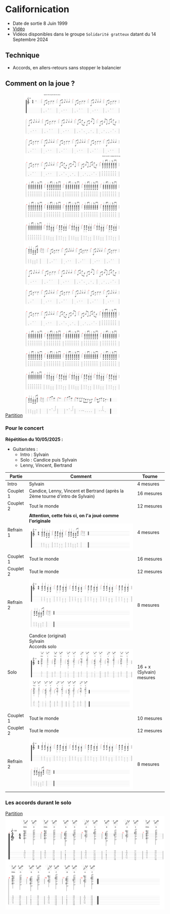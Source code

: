 # Californication

- Date de sortie 8 Juin 1999
- [Vidéo](https://youtu.be/YlUKcNNmywk?si=eKkUV6ePxkRrET5r)
- Vidéos disponibles dans le groupe `Solidarité gratteux` datant du 14 Septembre 2024

## Technique

- Accords, en allers-retours sans stopper le balancier

## Comment on la joue ?

[Partition](Californication.tg)
![Californication.svg](Californication.svg)

### Pour le concert

**Répétition du 10/05/2025 :**

- Guitaristes :
    - Intro : Sylvain
    - Solo : Candice puis Sylvain
    - Lenny, Vincent, Bertrand

| Partie    | Comment                                                                                     | Tourne                   |
|-----------|---------------------------------------------------------------------------------------------|--------------------------|
| Intro     | Sylvain                                                                                     | 4 mesures                |
| Couplet 1 | Candice, Lenny, Vincent et Bertrand (après la 2ème tourne d'intro de Sylvain)               | 16 mesures               |
| Couplet 2 | Tout le monde                                                                               | 12 mesures               |
| Refrain 1 | **Attention, cette fois ci, on l'a joué comme l'originale** ![refrain_1.svg](refrain_1.svg) | 4 mesures                |
| Couplet 1 | Tout le monde                                                                               | 16 mesures               |
| Couplet 2 | Tout le monde                                                                               | 12 mesures               |
| Refrain 2 | ![refrain_2.svg](refrain_2.svg)                                                             | 8 mesures                |
| Solo      | Candice (original) <br /> Sylvain <br /> Accords solo ![accords_solo.svg](accords_solo.svg) | 16 + x (Sylvain) mesures |
| Couplet 1 | Tout le monde                                                                               | 10 mesures               |
| Couplet 2 | Tout le monde                                                                               | 12 mesures               |
| Refrain 2 | ![refrain_2.svg](refrain_2.svg)                                                             | 8 mesures                |

### Les accords durant le solo

[Partition](accords_solo.tg)
![accords_solo.svg](accords_solo.svg)

